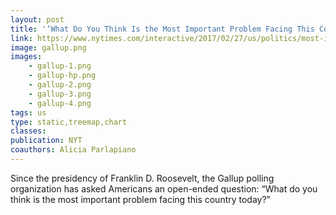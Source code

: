```yaml
---
layout: post
title: '‘What Do You Think Is the Most Important Problem Facing This Country Today?’'
link: https://www.nytimes.com/interactive/2017/02/27/us/politics/most-important-problem-gallup-polling-question.html
image: gallup.png
images:
    - gallup-1.png
    - gallup-hp.png
    - gallup-2.png
    - gallup-3.png
    - gallup-4.png
tags: us
type: static,treemap,chart
classes:
publication: NYT
coauthors: Alicia Parlapiano
---
```


Since the presidency of Franklin D. Roosevelt, the Gallup polling organization has asked Americans an open-ended question: “What do you think is the most important problem facing this country today?”
